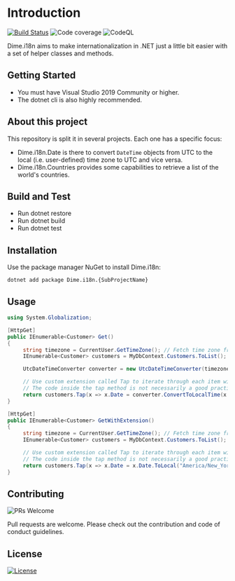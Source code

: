 # Introduction

[![Build Status](https://dev.azure.com/dimenicsbe/Utilities/_apis/build/status/dimenics.i18n?repoName=dimenics%2Fi18n&branchName=master)](https://dev.azure.com/dimenicsbe/Utilities/_build/latest?definitionId=134&repoName=dimenics%2Fi18n&branchName=master) ![Code coverage](https://img.shields.io/azure-devops/coverage/dimenicsbe/Utilities/134/master) ![CodeQL](https://github.com/dimenics/i18n/workflows/CodeQL/badge.svg)

Dime.i18n aims to make internationalization in .NET just a little bit easier with a set of helper classes and methods.

## Getting Started

- You must have Visual Studio 2019 Community or higher.
- The dotnet cli is also highly recommended.

## About this project

This repository is split it in several projects. Each one has a specific focus:

- Dime.i18n.Date is there to convert `DateTime` objects from UTC to the local (i.e. user-defined) time zone to UTC and vice versa.
- Dime.i18n.Countries provides some capabilities to retrieve a list of the world's countries.

## Build and Test

- Run dotnet restore
- Run dotnet build
- Run dotnet test

## Installation

Use the package manager NuGet to install Dime.i18n:

`dotnet add package Dime.i18n.{SubProjectName}`

## Usage

``` csharp
using System.Globalization;

[HttpGet]
public IEnumerable<Customer> Get()
{
     string timezone = CurrentUser.GetTimeZone(); // Fetch time zone from HTTP Context
     IEnumerable<Customer> customers = MyDbContext.Customers.ToList(); // Dates are stored in UTC

     UtcDateTimeConverter converter = new UtcDateTimeConverter(timezone);

     // Use custom extension called Tap to iterate through each item without changing the return type and object
     // The code inside the tap method is not necessarily a good practice but it shows the power of this library
     return customers.Tap(x => x.Date = converter.ConvertToLocalTime(x.Date));
}

[HttpGet]
public IEnumerable<Customer> GetWithExtension()
{
     string timezone = CurrentUser.GetTimeZone(); // Fetch time zone from HTTP Context
     IEnumerable<Customer> customers = MyDbContext.Customers.ToList(); // Dates in database should be stored in UTC

     // Use custom extension called Tap to iterate through each item without changing the return type and object
     // The code inside the tap method is not necessarily a good practice but it shows the power of this library
     return customers.Tap(x => x.Date = x.Date.ToLocal("America/New_York"));
}
```

## Contributing

![PRs Welcome](https://img.shields.io/badge/PRs-welcome-brightgreen.svg?style=flat-square)

Pull requests are welcome. Please check out the contribution and code of conduct guidelines.

## License

[![License](http://img.shields.io/:license-mit-blue.svg?style=flat-square)](http://badges.mit-license.org)
